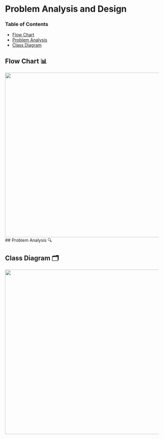 # Problem Analysis and Design

### Table of Contents

- [Flow Chart](image/PT2_flowchart.jpg)
- [Problem Analysis]()
- [Class Diagram](image/CLASSDIAGRAM.jpg)

## Flow Chart 📊
<image src = "image/PT2_flowchart.jpg" width="800" height="540">
## Problem Analysis 🔍

## Class Diagram 🗂️
<image src = "image/CLASSDIAGRAM.jpg" width="800" height="540">

